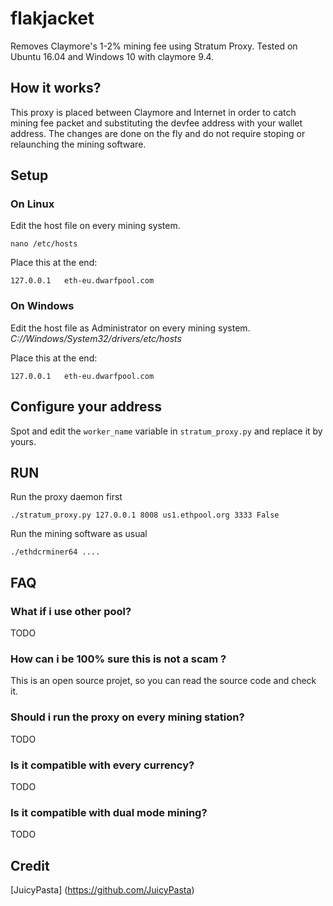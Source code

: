 # flakjacket

Removes Claymore's 1-2% mining fee using Stratum Proxy. Tested on Ubuntu 16.04 and Windows 10 with claymore 9.4.

## How it works?
This proxy is placed between Claymore and Internet in order to catch mining fee packet and substituting the devfee address with your wallet address. The changes are done on the fly and do not require stoping or relaunching the mining software.

## Setup

### On Linux
Edit the host file on every mining system.
```
nano /etc/hosts
```
Place this at the end:
```
127.0.0.1   eth-eu.dwarfpool.com
```

### On Windows
Edit the host file as Administrator on every mining system. 
_C://Windows/System32/drivers/etc/hosts_

Place this at the end:
```
127.0.0.1   eth-eu.dwarfpool.com
```

## Configure your address
Spot and edit the `worker_name` variable in `stratum_proxy.py` and replace it by yours.

## RUN
Run the proxy daemon first
```
./stratum_proxy.py 127.0.0.1 8008 us1.ethpool.org 3333 False
```

Run the mining software as usual
```
./ethdcrminer64 ....
```


## FAQ

### What if i use other pool?
TODO

### How can i be 100% sure this is not a scam ?
This is an open source projet, so you can read the source code and check it.

### Should i run the proxy on every mining station?
TODO

### Is it compatible with every currency?
TODO

### Is it compatible with dual mode mining?
TODO

## Credit
[JuicyPasta] (https://github.com/JuicyPasta)

